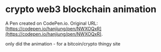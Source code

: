 # crypto web3 blockchain animation

A Pen created on CodePen.io. Original URL: [https://codepen.io/hanjiung/pen/NWXOQxR](https://codepen.io/hanjiung/pen/NWXOQxR).

only did the animation - for a bitcoin/crypto thingy site
